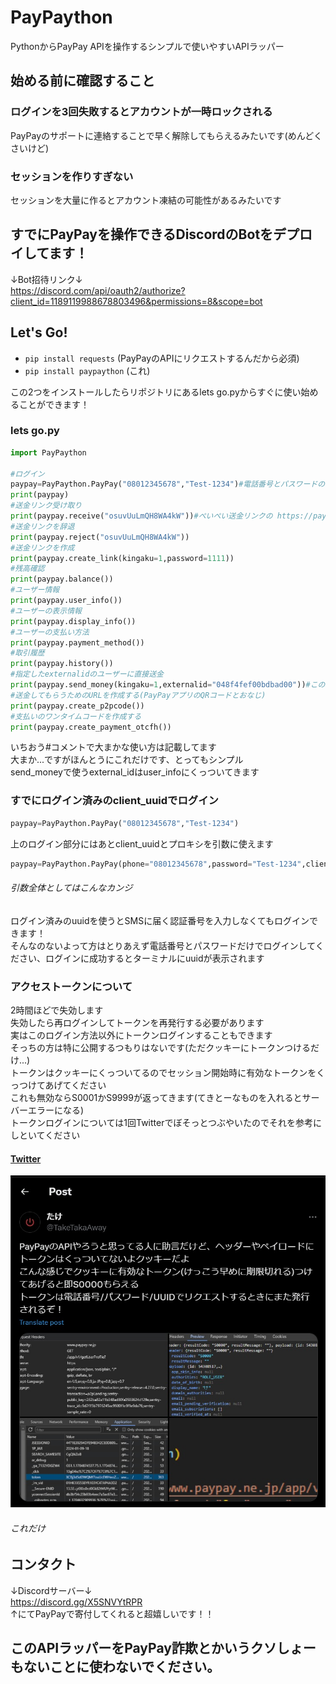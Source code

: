 # PayPaython
PythonからPayPay APIを操作するシンプルで使いやすいAPIラッパー
## 始める前に確認すること
### ログインを3回失敗するとアカウントが一時ロックされる
PayPayのサポートに連絡することで早く解除してもらえるみたいです(めんどくさいけど)
### セッションを作りすぎない
セッションを大量に作るとアカウント凍結の可能性があるみたいです
## すでにPayPayを操作できるDiscordのBotをデプロイしてます！
↓Bot招待リンク↓  
https://discord.com/api/oauth2/authorize?client_id=1189119988678803496&permissions=8&scope=bot
## Let's Go!
- ```pip install requests``` (PayPayのAPIにリクエストするんだから必須)
- ```pip install paypaython``` (これ)

この2つをインストールしたらリポジトリにあるlets go.pyからすぐに使い始めることができます！
### lets go.py
```python
import PayPaython

#ログイン
paypay=PayPaython.PayPay("08012345678","Test-1234")#電話番号とパスワードの他にclient_uuid、プロキシも引数に使えます
print(paypay)
#送金リンク受け取り
print(paypay.receive("osuvUuLmQH8WA4kW"))#ぺいぺい送金リンクの https://pay.paypay.ne.jp/osuvUuLmQH8WA4kW <-ここね
#送金リンクを辞退
print(paypay.reject("osuvUuLmQH8WA4kW"))
#送金リンクを作成
print(paypay.create_link(kingaku=1,password=1111))
#残高確認
print(paypay.balance())
#ユーザー情報
print(paypay.user_info())
#ユーザーの表示情報
print(paypay.display_info())
#ユーザーの支払い方法
print(paypay.payment_method())
#取引履歴
print(paypay.history())
#指定したexternalidのユーザーに直接送金
print(paypay.send_money(kingaku=1,externalid="048f4fef00bdbad00"))#このidはてきとーです
#送金してもらうためのURLを作成する(PayPayアプリのQRコードとおなじ)
print(paypay.create_p2pcode())
#支払いのワンタイムコードを作成する
print(paypay.create_payment_otcfh())
```
いちおう#コメントで大まかな使い方は記載してます  
大まか...ですがほんとうにこれだけです、とってもシンプル  
send_moneyで使うexternal_idはuser_infoにくっついてきます
### すでにログイン済みのclient_uuidでログイン
```python
paypay=PayPaython.PayPay("08012345678","Test-1234")
```
上のログイン部分にはあとclient_uuidとプロキシを引数に使えます  
```python
paypay=PayPaython.PayPay(phone="08012345678",password="Test-1234",client_uuid="d2d786a9-6a9f-49e1-9139-ba2f5f7f9f1d",proxy="example.com")
```
###### 引数全体としてはこんなカンジ
ログイン済みのuuidを使うとSMSに届く認証番号を入力しなくてもログインできます！  
そんなのないよって方はとりあえず電話番号とパスワードだけでログインしてください、ログインに成功するとターミナルにuuidが表示されます
### アクセストークンについて
2時間ほどで失効します  
失効したら再ログインしてトークンを再発行する必要があります  
実はこのログイン方法以外にトークンログインすることもできます  
そっちの方は特に公開するつもりはないです(ただクッキーにトークンつけるだけ...)  
トークンはクッキーにくっついてるのでセッション開始時に有効なトークンをくっつけてあげてください  
これも無効ならS0001かS9999が返ってきます(てきとーなものを入れるとサーバーエラーになる)  
トークンログインについては1回Twitterでぼそっとつぶやいたのでそれを参考にしといてください  
#### [Twitter](https://twitter.com/TakeTakaAway/status/1744998645488070877)  
![1](images/0.jpg)  
###### これだけ
## コンタクト
↓Discordサーバー↓  
https://discord.gg/X5SNVYtRPR  
↑にてPayPayで寄付してくれると超嬉しいです！！
## このAPIラッパーをPayPay詐欺とかいうクソしょーもないことに使わないでください。
